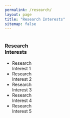 ```yaml
---
permalink: /research/
layout: page
title: "Research Interests"
sitemap: false
---
```


<!DOCTYPE html>
<html>
<head>
<style>
#leftnav {
    width: 20%;
    float: left;
    overflow: auto;
    height: 600px; /* adjust to your liking */
}

#content {
    width: 75%;
    float: right;
}

#content img {
    width: 100%;
    height: auto;
}

</style>
</head>
<body>

<div id="leftnav">
    <h3>Research Interests</h3>
    <ul>
        <li onclick="showContent(1)">Research Interest 1</li>
        <li onclick="showContent(2)">Research Interest 2</li>
        <li onclick="showContent(3)">Research Interest 3</li>
        <li onclick="showContent(4)">Research Interest 4</li>
        <li onclick="showContent(5)">Research Interest 5</li>
    </ul>
</div>

<div id="content">
    <div id="text"></div>
    <img id="image" src="" alt="">
</div>

<script>
var research_interests = [
    {text: 'Text for Research Interest 1', image: 'https://raw.githubusercontent.com/wenjunchen29/web/main/images/gallery-example-1.jpg'},
    {text: 'Text for Research Interest 2222222', image: 'https://raw.githubusercontent.com/wenjunchen29/web/main/images/gallery-example-1.jpg'},
    {text: 'Text for Research Interest 3', image: 'https://raw.githubusercontent.com/wenjunchen29/web/main/images/gallery-example-1.jpg'},
    {text: 'Text for Research Interest 4', image: 'https://raw.githubusercontent.com/wenjunchen29/web/main/images/gallery-example-1.jpg'},
    {text: 'Text for Research Interest 5', image: 'https://raw.githubusercontent.com/wenjunchen29/web/main/images/gallery-example-1.jpg'},
];

function showContent(index) {
    var content = research_interests[index-1];
    document.getElementById('text').textContent = content.text;
    document.getElementById('image').src = content.image;
}
</script>

</body>
</html>

<!-- ---
layout              : page-fullwidth
show_meta           : false
title               : "Getting Started in 10 Steps"
subheadline         : "A Step-by-Step Guide"
teaser              : "This step-by-step guide helps you to customize Feeling Responsive to your needs."
header:
   image_fullwidth  : "header_homepage_13.jpg"
permalink           : "/research/"
---
1. Open `_config.yml` and work it through, it's well documented.
1. Add your own `logo.png` to `/assets/img/`.
1. Add your own social media links and open `_data/socialmedia.yml`.
1. Open `_sass/_01_settings_colors.scss` and adjust the the colors to your taste.
1. Customize your navigation and open `_data/navigation.yml`.
1. Translate this theme and open `_data/language.yml`.
1. Change the links in the footer and open `_data/services.yml` and `_data/network.yml`.
1. Open `_data/authors.yml` and edit author information and set default author in `config.yml`.
1. Make it yours and add your own content.
1. [Read the documentation][1] to check out all features of *Feeling Responsive*.

<a class="radius button small" href="{{ site.url }}{{ site.baseurl }}/documentation/">Check out the documentation for all the tricks ›</a>


 [1]: {{ site.url }}{{ site.baseurl }}/documentation/ -->
